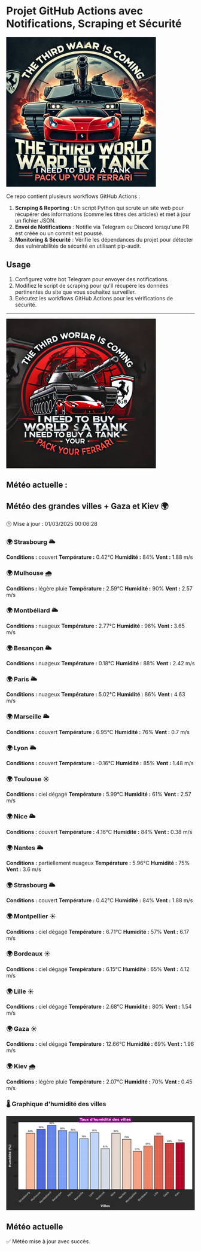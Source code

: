 # Projet GitHub Actions avec Notifications, Scraping et Sécurité

<img src="./file-GPYyyn25B1XkGrfas8hQdk.webp" alt="Image 1" width="400"/>

Ce repo contient plusieurs workflows GitHub Actions :

1. **Scraping & Reporting** : Un script Python qui scrute un site web pour récupérer des informations (comme les titres des articles) et met à jour un fichier JSON.
2. **Envoi de Notifications** : Notifie via Telegram ou Discord lorsqu'une PR est créée ou un commit est poussé.
3. **Monitoring & Sécurité** : Vérifie les dépendances du projet pour détecter des vulnérabilités de sécurité en utilisant pip-audit.

## Usage

1. Configurez votre bot Telegram pour envoyer des notifications.
2. Modifiez le script de scraping pour qu'il récupère les données pertinentes du site que vous souhaitez surveiller.
3. Exécutez les workflows GitHub Actions pour les vérifications de sécurité.

---
<img src="./file-9Sjd4puWVL4rccYH5NQcty.webp" alt="Image 2" width="400"/>

## Météo actuelle :
## Météo des grandes villes + Gaza et Kiev 🌍
🕒 Mise à jour : 01/03/2025 00:06:28

### 🌍 Strasbourg 🌥️
**Conditions :** couvert
**Température :** 0.42°C
**Humidité :** 84%
**Vent :** 1.88 m/s

### 🌍 Mulhouse 🌧️
**Conditions :** légère pluie
**Température :** 2.59°C
**Humidité :** 90%
**Vent :** 2.57 m/s

### 🌍 Montbéliard 🌥️
**Conditions :** nuageux
**Température :** 2.77°C
**Humidité :** 96%
**Vent :** 3.65 m/s

### 🌍 Besançon 🌥️
**Conditions :** nuageux
**Température :** 0.18°C
**Humidité :** 88%
**Vent :** 2.42 m/s

### 🌍 Paris 🌥️
**Conditions :** nuageux
**Température :** 5.02°C
**Humidité :** 86%
**Vent :** 4.63 m/s

### 🌍 Marseille 🌥️
**Conditions :** couvert
**Température :** 6.95°C
**Humidité :** 76%
**Vent :** 0.7 m/s

### 🌍 Lyon 🌥️
**Conditions :** couvert
**Température :** -0.16°C
**Humidité :** 85%
**Vent :** 1.48 m/s

### 🌍 Toulouse ☀️
**Conditions :** ciel dégagé
**Température :** 5.99°C
**Humidité :** 61%
**Vent :** 2.57 m/s

### 🌍 Nice 🌥️
**Conditions :** couvert
**Température :** 4.16°C
**Humidité :** 84%
**Vent :** 0.38 m/s

### 🌍 Nantes 🌥️
**Conditions :** partiellement nuageux
**Température :** 5.96°C
**Humidité :** 75%
**Vent :** 3.6 m/s

### 🌍 Strasbourg 🌥️
**Conditions :** couvert
**Température :** 0.42°C
**Humidité :** 84%
**Vent :** 1.88 m/s

### 🌍 Montpellier ☀️
**Conditions :** ciel dégagé
**Température :** 6.71°C
**Humidité :** 57%
**Vent :** 6.17 m/s

### 🌍 Bordeaux ☀️
**Conditions :** ciel dégagé
**Température :** 6.15°C
**Humidité :** 65%
**Vent :** 4.12 m/s

### 🌍 Lille ☀️
**Conditions :** ciel dégagé
**Température :** 2.68°C
**Humidité :** 80%
**Vent :** 1.54 m/s

### 🌍 Gaza ☀️
**Conditions :** ciel dégagé
**Température :** 12.66°C
**Humidité :** 69%
**Vent :** 1.96 m/s

### 🌍 Kiev 🌧️
**Conditions :** légère pluie
**Température :** 2.07°C
**Humidité :** 70%
**Vent :** 0.45 m/s

### 🌡️ Graphique d'humidité des villes
![Graphique d'humidité](humidity_chart.png)

## Météo actuelle
✅ Météo mise à jour avec succès.
